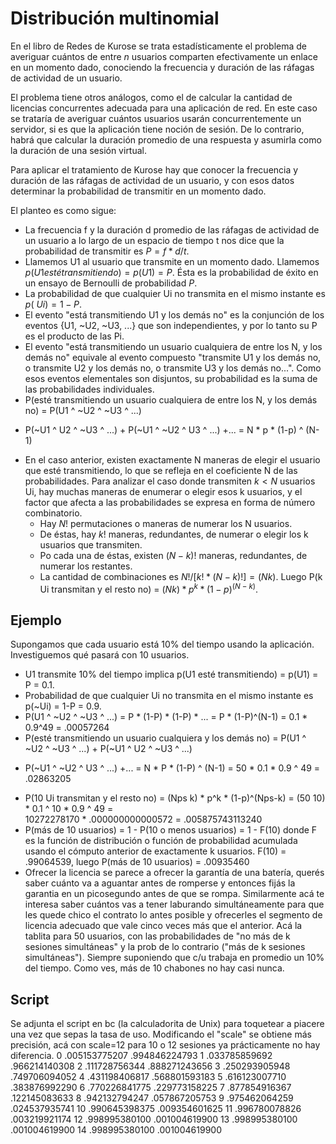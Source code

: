 
# Distribución multinomial

En el libro de Redes de Kurose se trata estadísticamente el problema de averiguar cuántos de entre $n$ usuarios 
comparten efectivamente un enlace en un momento dado, conociendo la frecuencia y duración de las ráfagas de actividad de 
un usuario. 

El problema tiene otros análogos, como el de calcular la cantidad de licencias concurrentes adecuada para una 
aplicación de red.
En este caso se trataría de averiguar cuántos usuarios usarán concurrentemente un servidor, si es que la aplicación 
tiene noción de sesión. De lo contrario, habrá que calcular la duración promedio de una respuesta y asumirla
como la duración de una sesión virtual. 

Para aplicar el tratamiento de Kurose hay que conocer la frecuencia y duración de las ráfagas de actividad de un usuario, 
y con esos datos determinar la probabilidad de transmitir en un momento dado. 

El planteo es como sigue:


- La frecuencia f y la duración d promedio de las ráfagas de actividad de un usuario a lo largo de un espacio
de tiempo t nos dice que la probabilidad de transmitir es $P = f * d/t$. 
- Llamemos U1 al usuario que transmite en un momento dado. Llamemos $p(U1 esté transmitiendo) = p(U1) = P$. Ésta es la 
probabilidad de éxito en un ensayo de Bernoulli de probabilidad $P$.
- La probabilidad de que cualquier Ui no transmita en el mismo instante es $p(~Ui) = 1-P$.  
- El evento "está transmitiendo U1 y los demás no" es la conjunción de los eventos {U1, ~U2, ~U3, ...} 
que son independientes, y por lo tanto su P es el producto de las Pi. 
- El evento "está transmitiendo un usuario cualquiera de entre los N, y los demás no" equivale al evento 
compuesto "transmite U1 y los demás no, o transmite U2 y los demás no, o transmite U3 y los demás no...".
Como esos eventos elementales son disjuntos, su probabilidad es la suma de las probabilidades individuales.
- P(esté transmitiendo un usuario cualquiera de entre los N, y los demás no) =  P(U1 ^ ~U2 ^ ~U3 ^ ...)  
+  P(~U1 ^ U2 ^ ~U3 ^ ...)  +  P(~U1 ^ ~U2 ^ U3 ^ ...)  +... = N * p * (1-p) ^ (N-1)
- En el caso anterior, existen exactamente N maneras de elegir el usuario que esté transmitiendo, 
lo que se refleja en el coeficiente N de las probabilidades. Para analizar el caso donde transmiten $k < N$ usuarios Ui,
hay muchas maneras de enumerar o elegir esos k usuarios, 
y el factor que afecta a las probabilidades se expresa en forma de número combinatorio. 
    - Hay $N!$ permutaciones o maneras de numerar los N usuarios. 
    - De éstas, hay $k!$ maneras, redundantes, de numerar o elegir los k usuarios que transmiten.
    - Po cada una de éstas, existen $(N - k)!$ maneras, redundantes, de numerar los restantes. 
    - La cantidad de combinaciones es $N! / [k! * (N - k)!] = (N k)$. Luego P(k Ui transmitan 
y el resto no) = $(N k) * p^k * (1-p)^(N-k)$.


## Ejemplo
Supongamos que cada usuario está 10% del tiempo usando la aplicación. Investiguemos qué pasará con 10 usuarios.
- U1 transmite 10% del tiempo implica p(U1 esté transmitiendo) = p(U1) = P = 0.1. 
- Probabilidad de que cualquier Ui no transmita en el mismo instante es p(~Ui) = 1-P = 0.9.
- P(U1 ^ ~U2 ^ ~U3 ^ ...) = P * (1-P) * (1-P) * ... = P * (1-P)^(N-1) = 0.1 * 0.9^49 = .00057264
- P(esté transmitiendo un usuario cualquiera y los demás no) = P(U1 ^ ~U2 ^ ~U3 ^ ...)  +  P(~U1 ^ U2 ^ ~U3 ^ ...)  
+  P(~U1 ^ ~U2 ^ U3 ^ ...)  +... = N * P * (1-P) ^ (N-1) = 50 * 0.1 * 0.9 ^ 49 =  .02863205
- P(10 Ui transmitan y el resto no) = (Nps k) * p^k * (1-p)^(Nps-k) = (50 10) * 0.1 ^ 10 * 0.9 ^ 49 =  
10272278170 * .000000000000572 = .005875743113240
- P(más de 10 usuarios) = 1 - P(10 o menos usuarios) = 1 - F(10) donde F es la función de distribución 
o función de probabilidad acumulada usando el cómputo anterior de exactamente k usuarios. F(10) =  .99064539, 
luego P(más de 10 usuarios) = .00935460
- Ofrecer la licencia se parece a ofrecer la garantía de una batería, querés saber cuánto va a aguantar antes 
de romperse y entonces fijás la garantia en un picosegundo antes de que se rompa. Similarmente acá te interesa 
saber cuántos vas a tener laburando simultáneamente para que les quede chico el contrato lo antes posible y 
ofrecerles el segmento de licencia adecuado que vale cinco veces más que el anterior. Acá la tablita para 50 
usuarios, con las probabilidades de "no más de k sesiones simultáneas" y la prob de lo contrario ("más de k 
sesiones simultáneas"). Siempre suponiendo que c/u trabaja en promedio un 10% del tiempo. Como ves, más de 10 
chabones no hay casi nunca.


## Script
Se adjunta el script en bc (la calculadorita de Unix) para toquetear a piacere una vez que sepas la tasa de uso. Modificando el "scale" se obtiene más precisión, acá con scale=12 para 10 o 12 sesiones ya prácticamente no hay diferencia.
0	.005153775207	.994846224793
1	.033785859692	.966214140308
2	.111728756344	.888271243656
3	.250293905948	.749706094052
4	.431198406817	.568801593183
5	.616123007710	.383876992290
6	.770226841775	.229773158225
7	.877854916367	.122145083633
8	.942132794247	.057867205753
9	.975462064259	.024537935741
10	.990645398375	.009354601625
11	.996780078826	.003219921174
12	.998995380100	.001004619900
13	.998995380100	.001004619900
14	.998995380100	.001004619900

